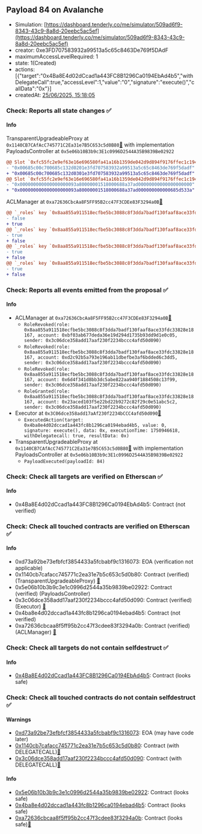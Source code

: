 ## Payload 84 on Avalanche

- Simulation: [https://dashboard.tenderly.co/me/simulator/509ad6f9-8343-43c9-8a8d-20eebc5ac5ef](https://dashboard.tenderly.co/me/simulator/509ad6f9-8343-43c9-8a8d-20eebc5ac5ef)
- creator: 0xe3FD707583932a99513a5c65c8463De769f5DAdF
- maximumAccessLevelRequired: 1
- state: 1(Created)
- actions: [{"target":"0x4Ba8E4d02dCcad1a443FC8B1296Ca0194EbAd4b5","withDelegateCall":true,"accessLevel":1,"value":"0","signature":"execute()","callData":"0x"}]
- createdAt: [25/06/2025, 15:18:05](https://snowscan.xyz/tx/0xed6e5c58c78cde1269729566dd9668f929b96bd333ed4b6edf6727c4a6ab8afc)

### Check: Reports all state changes :white_check_mark:

#### Info


TransparentUpgradeableProxy at `0x1140CB7CAfAcC745771C2Ea31e7B5C653c5d0B80`[:ghost:](https://github.com/bgd-labs/aave-address-book "GovernanceV3Avalanche.PAYLOADS_CONTROLLER") with implementation PayloadsController at `0x5e06b10B3b9c3E1c0996D2544A35B9839Be02922`
```diff
@@ Slot `0xfc55fc2e9ef63e16e696580fa41a16b1359de042d9d894f9176ffec1c194a986` @@
- "0x00685c00c700685c132d0201e3fd707583932a99513a5c65c8463de769f5dadf"
+ "0x00685c00c700685c132d0301e3fd707583932a99513a5c65c8463de769f5dadf"
@@ Slot `0xfc55fc2e9ef63e16e696580fa41a16b1359de042d9d894f9176ffec1c194a987` @@
- "0x000000000000000000093a80000001518000688a37ad00000000000000000000"
+ "0x000000000000000000093a80000001518000688a37ad000000000000685d533a"
```

ACLManager at `0xa72636CbcAa8F5FF95B2cc47F3CDEe83F3294a0B`[:ghost:](https://github.com/bgd-labs/aave-address-book "AaveV3Avalanche.ACL_MANAGER")
```diff
@@ `_roles` key `0x8aa855a911518ecfbe5bc3088c8f3dda7badf130faaf8ace33fdc33828e18167.members.0x23aced103f5e22bd22b9272c82f29c0e51abc5c2` @@
- false
+ true
@@ `_roles` key `0x8aa855a911518ecfbe5bc3088c8f3dda7badf130faaf8ace33fdc33828e18167.members.0x6d4f341d8bb3dc5abe822aa940f1884508c13f99` @@
- true
+ false
@@ `_roles` key `0x8aa855a911518ecfbe5bc3088c8f3dda7badf130faaf8ace33fdc33828e18167.members.0xbf03ab677deda36e19d294d1735b93dd9d1e0c05` @@
- true
+ false
@@ `_roles` key `0x8aa855a911518ecfbe5bc3088c8f3dda7badf130faaf8ace33fdc33828e18167.members.0xd2c92b5a793e196ab11dbefbe3af6bdded6c3dd5` @@
- true
+ false
```


### Check: Reports all events emitted from the proposal :white_check_mark:

#### Info

- ACLManager at `0xa72636CbcAa8F5FF95B2cc47F3CDEe83F3294a0B`[:ghost:](https://github.com/bgd-labs/aave-address-book "AaveV3Avalanche.ACL_MANAGER")
  - `RoleRevoked(role: 0x8aa855a911518ecfbe5bc3088c8f3dda7badf130faaf8ace33fdc33828e18167, account: 0xbf03ab677deda36e19d294d1735b93dd9d1e0c05, sender: 0x3c06dce358add17aaf230f2234bccc4afd50d090)`
  - `RoleRevoked(role: 0x8aa855a911518ecfbe5bc3088c8f3dda7badf130faaf8ace33fdc33828e18167, account: 0xd2c92b5a793e196ab11dbefbe3af6bdded6c3dd5, sender: 0x3c06dce358add17aaf230f2234bccc4afd50d090)`
  - `RoleRevoked(role: 0x8aa855a911518ecfbe5bc3088c8f3dda7badf130faaf8ace33fdc33828e18167, account: 0x6d4f341d8bb3dc5abe822aa940f1884508c13f99, sender: 0x3c06dce358add17aaf230f2234bccc4afd50d090)`
  - `RoleGranted(role: 0x8aa855a911518ecfbe5bc3088c8f3dda7badf130faaf8ace33fdc33828e18167, account: 0x23aced103f5e22bd22b9272c82f29c0e51abc5c2, sender: 0x3c06dce358add17aaf230f2234bccc4afd50d090)`
- Executor at `0x3C06dce358add17aAf230f2234bCCC4afd50d090`[:ghost:](https://github.com/bgd-labs/aave-address-book "AaveV2Avalanche.POOL_ADMIN, AaveV3Avalanche.ACL_ADMIN, GovernanceV3Avalanche.EXECUTOR_LVL_1")
  - `ExecutedAction(target: 0x4ba8e4d02dccad1a443fc8b1296ca0194ebad4b5, value: 0, signature: execute(), data: 0x, executionTime: 1750946618, withDelegatecall: true, resultData: 0x)`
- TransparentUpgradeableProxy at `0x1140CB7CAfAcC745771C2Ea31e7B5C653c5d0B80`[:ghost:](https://github.com/bgd-labs/aave-address-book "GovernanceV3Avalanche.PAYLOADS_CONTROLLER") with implementation PayloadsController at `0x5e06b10B3b9c3E1c0996D2544A35B9839Be02922`
  - `PayloadExecuted(payloadId: 84)`

### Check: Check all targets are verified on Etherscan :white_check_mark:

#### Info

- 0x4Ba8E4d02dCcad1a443FC8B1296Ca0194EbAd4b5: Contract (not verified) 

### Check: Check all touched contracts are verified on Etherscan :white_check_mark:

#### Info

- 0xd73a92be73efbfcf3854433a5fcbabf9c1316073: EOA (verification not applicable)
- 0x1140cb7cafacc745771c2ea31e7b5c653c5d0b80: Contract (verified) (TransparentUpgradeableProxy) [:ghost:](https://github.com/bgd-labs/aave-address-book "GovernanceV3Avalanche.PAYLOADS_CONTROLLER")
- 0x5e06b10b3b9c3e1c0996d2544a35b9839be02922: Contract (verified) (PayloadsController) 
- 0x3c06dce358add17aaf230f2234bccc4afd50d090: Contract (verified) (Executor) [:ghost:](https://github.com/bgd-labs/aave-address-book "AaveV2Avalanche.POOL_ADMIN, AaveV3Avalanche.ACL_ADMIN, GovernanceV3Avalanche.EXECUTOR_LVL_1")
- 0x4ba8e4d02dccad1a443fc8b1296ca0194ebad4b5: Contract (not verified) 
- 0xa72636cbcaa8f5ff95b2cc47f3cdee83f3294a0b: Contract (verified) (ACLManager) [:ghost:](https://github.com/bgd-labs/aave-address-book "AaveV3Avalanche.ACL_MANAGER")

### Check: Check all targets do not contain selfdestruct :white_check_mark:

#### Info

- [0x4Ba8E4d02dCcad1a443FC8B1296Ca0194EbAd4b5](https://snowscan.xyz/address/0x4Ba8E4d02dCcad1a443FC8B1296Ca0194EbAd4b5): Contract (looks safe)

### Check: Check all touched contracts do not contain selfdestruct :white_check_mark:

#### Warnings

- [0xd73a92be73efbfcf3854433a5fcbabf9c1316073](https://snowscan.xyz/address/0xd73a92be73efbfcf3854433a5fcbabf9c1316073): EOA (may have code later)
- [0x1140cb7cafacc745771c2ea31e7b5c653c5d0b80](https://snowscan.xyz/address/0x1140cb7cafacc745771c2ea31e7b5c653c5d0b80): Contract (with DELEGATECALL)[:ghost:](https://github.com/bgd-labs/aave-address-book "GovernanceV3Avalanche.PAYLOADS_CONTROLLER")
- [0x3c06dce358add17aaf230f2234bccc4afd50d090](https://snowscan.xyz/address/0x3c06dce358add17aaf230f2234bccc4afd50d090): Contract (with DELEGATECALL)[:ghost:](https://github.com/bgd-labs/aave-address-book "AaveV2Avalanche.POOL_ADMIN, AaveV3Avalanche.ACL_ADMIN, GovernanceV3Avalanche.EXECUTOR_LVL_1")

#### Info

- [0x5e06b10b3b9c3e1c0996d2544a35b9839be02922](https://snowscan.xyz/address/0x5e06b10b3b9c3e1c0996d2544a35b9839be02922): Contract (looks safe)
- [0x4ba8e4d02dccad1a443fc8b1296ca0194ebad4b5](https://snowscan.xyz/address/0x4ba8e4d02dccad1a443fc8b1296ca0194ebad4b5): Contract (looks safe)
- [0xa72636cbcaa8f5ff95b2cc47f3cdee83f3294a0b](https://snowscan.xyz/address/0xa72636cbcaa8f5ff95b2cc47f3cdee83f3294a0b): Contract (looks safe)[:ghost:](https://github.com/bgd-labs/aave-address-book "AaveV3Avalanche.ACL_MANAGER")

